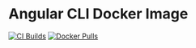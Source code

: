 # Angular CLI Docker Image

[![CI Builds](https://wings.concourse.ci/api/v1/teams/sme-pcf-concourse/pipelines/angular-cli/jobs/build/badge)](https://wings.concourse.ci/teams/sme-pcf-concourse/pipelines/angular-cli)
[![Docker Pulls](https://img.shields.io/docker/pulls/pivotalpa/angular-cli.svg)](https://hub.docker.com/r/pivotalpa/angular-cli/)
